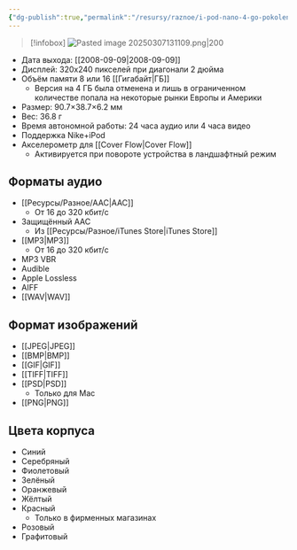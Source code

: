 ```yaml
---
{"dg-publish":true,"permalink":"/resursy/raznoe/i-pod-nano-4-go-pokoleniya/"}
---
```


> [!infobox]
> ![Pasted image 20250307131109.png|200](/img/user/%D0%90%D1%80%D1%85%D0%B8%D0%B2/%D0%9A%D1%8D%D1%88/Pasted%20image%2020250307131109.png)
- Дата выхода: [[2008-09-09\|2008-09-09]]
- Дисплей: 320x240 пикселей при диагонали 2 дюйма 
- Объём памяти 8 или 16 [[Гигабайт\|ГБ]]
	- Версия на 4 ГБ была отменена и лишь в ограниченном количестве попала на некоторые рынки Европы и Америки 
- Размер: 90.7×38.7×6.2 мм
- Вес: 36.8 г 
- Время автономной работы: 24 часа аудио или 4 часа видео 
- Поддержка Nike+iPod 
- Акселерометр для [[Cover Flow\|Cover Flow]]
	- Активируется при повороте устройства в ландшафтный режим 
## Форматы аудио 
- [[Ресурсы/Разное/AAC\|AAC]]
	- От 16 до 320 кбит/с 
- Защищённый AAC 
	- Из [[Ресурсы/Разное/iTunes Store\|iTunes Store]]
- [[MP3\|MP3]]
	- От 16 до 320 кбит/с
- MP3 VBR 
- Audible 
- Apple Lossless
- AIFF 
- [[WAV\|WAV]]
## Формат изображений 
- [[JPEG\|JPEG]]
- [[BMP\|BMP]]
- [[GIF\|GIF]]
- [[TIFF\|TIFF]]
- [[PSD\|PSD]]
	- Только для Mac
- [[PNG\|PNG]]
## Цвета корпуса 
- Синий 
- Серебряный 
- Фиолетовый 
- Зелёный 
- Оранжевый 
- Жёлтый 
- Красный
	- Только в фирменных магазинах
- Розовый 
- Графитовый 
